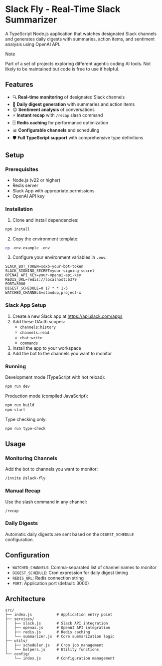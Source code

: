 # Slack Fly - Real-Time Slack Summarizer

A TypeScript Node.js application that watches designated Slack channels and generates daily digests with summaries, action items, and sentiment analysis using OpenAI API.

> [!NOTE]  
> Part of a set of projects exploring different agentic coding AI tools. Not likely to be maintained but code is free to use if helpful.

## Features

- 🔍 **Real-time monitoring** of designated Slack channels
- 📝 **Daily digest generation** with summaries and action items
- 😊 **Sentiment analysis** of conversations
- ⚡ **Instant recap** with `/recap` slash command
- 🗄️ **Redis caching** for performance optimization
- 📊 **Configurable channels** and scheduling
- 🛡️ **Full TypeScript support** with comprehensive type definitions

## Setup

### Prerequisites

- Node.js (v22 or higher)
- Redis server
- Slack App with appropriate permissions
- OpenAI API key

### Installation

1. Clone and install dependencies:
```bash
npm install
```

2. Copy the environment template:
```bash
cp .env.example .env
```

3. Configure your environment variables in `.env`:
```
SLACK_BOT_TOKEN=xoxb-your-bot-token
SLACK_SIGNING_SECRET=your-signing-secret
OPENAI_API_KEY=your-openai-api-key
REDIS_URL=redis://localhost:6379
PORT=3000
DIGEST_SCHEDULE=0 17 * * 1-5
WATCHED_CHANNELS=standup,project-x
```

### Slack App Setup

1. Create a new Slack app at https://api.slack.com/apps
2. Add these OAuth scopes:
   - `channels:history`
   - `channels:read`
   - `chat:write`
   - `commands`
3. Install the app to your workspace
4. Add the bot to the channels you want to monitor

### Running

Development mode (TypeScript with hot reload):
```bash
npm run dev
```

Production mode (compiled JavaScript):
```bash
npm run build
npm start
```

Type checking only:
```bash
npm run type-check
```

## Usage

### Monitoring Channels

Add the bot to channels you want to monitor:
```
/invite @slack-fly
```

### Manual Recap

Use the slash command in any channel:
```
/recap
```

### Daily Digests

Automatic daily digests are sent based on the `DIGEST_SCHEDULE` configuration.

## Configuration

- `WATCHED_CHANNELS`: Comma-separated list of channel names to monitor
- `DIGEST_SCHEDULE`: Cron expression for daily digest timing
- `REDIS_URL`: Redis connection string
- `PORT`: Application port (default: 3000)

## Architecture

```
src/
├── index.js           # Application entry point
├── services/
│   ├── slack.js       # Slack API integration
│   ├── openai.js      # OpenAI API integration
│   ├── redis.js       # Redis caching
│   └── summarizer.js  # Core summarization logic
├── utils/
│   ├── scheduler.js   # Cron job management
│   └── helpers.js     # Utility functions
└── config/
    └── index.js       # Configuration management
```
